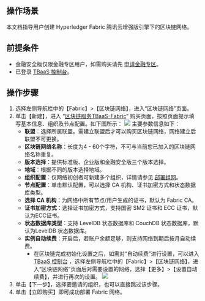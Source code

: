 ## 操作场景
本文档指导用户创建 Hyperledger Fabric 腾讯云增强版引擎下的区块链网络。



## 前提条件
- 金融安全版仅限金融专区用户，如需购买请先 [申请金融专区](https://cloud.tencent.com/document/product/304/2768)。
- 已登录 [TBaaS 控制台](https://console.cloud.tencent.com/tbaas)。

## 操作步骤
1. 选择左侧导航栏中的【Fabric】>【区块链网络】，进入“区块链网络”页面。
2. 单击【新建】，进入 “[区块链服务TBaaS-Fabric](https://buy.cloud.tencent.com/tbaas_blockchain?engine=0)” 购买页面，按照页面提示填写基本信息、组织及节点配置。如下图所示：
![](https://main.qcloudimg.com/raw/0572bf2b092dc1474de7c393affc83b0.png)
主要参数信息如下：
	- **联盟**：选择所属联盟。需建立联盟后才可以购买区块链网络，网络建立后联盟不可更换。
	- **区块链网络名称**：长度为4 - 60个字符，不可与当前您已加入的区块链网络名称重复。
	- **版本选择**：提供标准版、企业版和金融安全版三个版本选择。
	- **地域**：根据不同的版本选择地域。
	- **组织配置**：仅网络初创者可新建多个组织，详情请参见 [部署组网](https://cloud.tencent.com/document/product/663/43444)。
	- **节点配置**：单击默认配置，可以选择 CA 机构、证书加密方式和状态数据库类型。
	- **选择 CA 机构**：为网络中所有节点/用户生成的证书，默认为 Fabric CA。
	- **证书加密方式**：选择证书加密方式，支持国密 SM2 证书和 ECC 证书，默认为ECC证书。
	- **状态数据库类型**：支持 LevelDB 状态数据库和 CouchDB 状态数据库，默认为LevelDB 状态数据库。
	- **实例自动续费**：开启后，若账户余额足够，则支持网络到期后按月自动续费。
	  -  在区块链完成初始化设置之后，如需对“自动续费”进行设置，可以进入 [TBaaS 控制台](https://console.cloud.tencent.com/tbaas) ，选择左侧导航栏中的【Fabric】>【区块链网络】，进入“区块链网络”页面后对需要设置的网络，选择【更多】>【设置自动续费】，并进行再次的设置。
![](https://main.qcloudimg.com/raw/0388bdf218f0d8694e0dd9ef668bed57.png)
3. 单击【下一步】，选择要邀请的组织，也可以直接跳过该步骤。
4. 单击【立即购买】即可成功部署 Fabric 网络。

